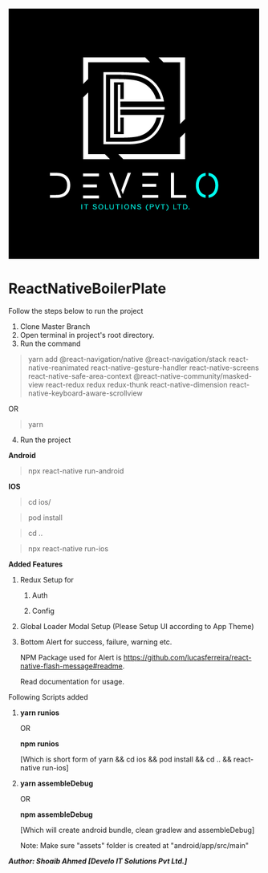 <img src="https://github.com/develotechnologies/ReactNativeBoilerPlate/blob/master/src/assets/images/develoITSolutions.png"/>

# ReactNativeBoilerPlate
Follow the steps below to run the project

1.  Clone Master Branch
2.  Open terminal in project's root directory.
3.  Run the command 

>yarn add @react-navigation/native @react-navigation/stack react-native-reanimated react-native-gesture-handler react-native-screens react-native-safe-area-context @react-native-community/masked-view react-redux redux redux-thunk react-native-dimension react-native-keyboard-aware-scrollview

OR

> yarn

4. Run the project

<b>Android</b>
> npx react-native run-android

<b>IOS</b>
> cd ios/

> pod install

> cd ..

> npx react-native run-ios


<b>Added Features</b>

1. Redux Setup for 
    
    1. Auth
        
    2. Config 
        
2. Global Loader Modal Setup (Please Setup UI according to App Theme)
    
3. Bottom Alert for success, failure, warning etc. 
    
   NPM Package used for Alert is <a>https://github.com/lucasferreira/react-native-flash-message#readme</a>.
       
   Read documentation for usage.
   
Following Scripts added 
1. <b>yarn runios</b>

   OR
   
    <b>npm runios</b>
    
   [Which is short form of yarn && cd ios && pod install && cd .. && react-native run-ios]

2. <b>yarn assembleDebug</b> 

    OR
    
    <b>npm assembleDebug</b> 
    
    [Which will create android bundle, clean gradlew and assembleDebug]
    
    Note: Make sure "assets" folder is created at "android/app/src/main"

<em><b>Author<b/>: Shoaib Ahmed <b>[Develo IT Solutions Pvt Ltd.]<b/></em>
